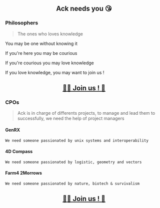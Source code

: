 <section align='center'> 
  <h1>Ack needs you 😘</h1>
</section>

### Philosophers
> The ones who loves knowledge

You may be one without knowing it

If you're here you may be courious

If you're courious you may love knowledge

If you love knowledge, you may want to join us !

<section align='center'> 
  <h2><a href="https://discord.gg/2tUCPMyf2M">🧑‍💻 Join us ! 🚀</a></h2>
</section>

### CPOs

> Ack is in charge of differents projects, to manage and lead them to successfully, we need the help of project managers

#### GenRX

    We need someone passionated by unix systems and interoperability

#### 4D Compass

    We need someone passionated by logistic, geometry and vectors
  
#### Farm4 2Morrows

    We need someone passionated by nature, biotech & survivalism

<section align='center'> 
  <h2><a href="https://discord.gg/2tUCPMyf2M">🧑‍💻 Join us ! 🚀</a></h2>
</section>
